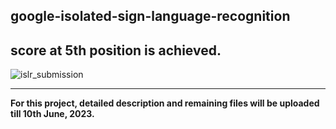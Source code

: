 ## google-isolated-sign-language-recognition
## score at 5th position is achieved.
![islr_submission](https://github.com/bishnarender/google-isolated-sign-language-recognition/assets/49610834/d6a7a9f4-83e6-4792-97a5-5c6badffd0dd)

-----

<b>For this project, detailed description and remaining files will be uploaded till 10th June, 2023.</b>
